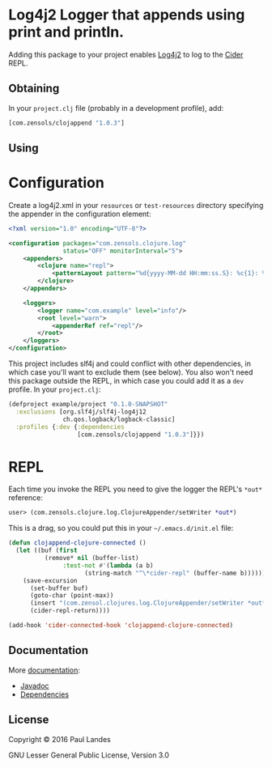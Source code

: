 Log4j2 Logger that appends using print and println.
===================================================

Adding this package to your project enables
[Log4j2](http://logging.apache.org/log4j/2.x/) to log to the
[Cider](https://github.com/clojure-emacs/cider) REPL.

Obtaining
---------
In your `project.clj` file (probably in a development profile), add:

```clojure
[com.zensols/clojappend "1.0.3"]
```

Using
-----

# Configuration

Create a log4j2.xml in your `resources` or `test-resources` directory
specifying the appender in the configuration element:
```xml
<?xml version="1.0" encoding="UTF-8"?>

<configuration packages="com.zensols.clojure.log"
               status="OFF" monitorInterval="5">
    <appenders>
        <clojure name="repl">
            <patternLayout pattern="%d{yyyy-MM-dd HH:mm:ss.S}: %c{1}: %m%n"/>
        </clojure>
    </appenders>

    <loggers>
        <logger name="com.example" level="info"/>
        <root level="warn">
            <appenderRef ref="repl"/>
        </root>
    </loggers>
</configuration>
```

This project includes slf4j and could conflict with other dependencies, in
which case you'll want to exclude them (see below).  You also won't need this
package outside the REPL, in which case you could add it as a `dev` profile.
In your `project.clj`:
```clojure
(defproject example/project "0.1.0-SNAPSHOT"
  :exclusions [org.slf4j/slf4j-log4j12
               ch.qos.logback/logback-classic]
  :profiles {:dev {:dependencies
                   [com.zensols/clojappend "1.0.3"]}})
```

# REPL
Each time you invoke the REPL you need to give the logger the REPL's `*out*` reference:
```clojure
user> (com.zensols.clojure.log.ClojureAppender/setWriter *out*)
```

This is a drag, so you could put this in your `~/.emacs.d/init.el` file:
```lisp
(defun clojappend-clojure-connected ()
  (let ((buf (first
          (remove* nil (buffer-list)
               :test-not #'(lambda (a b)
                     (string-match "^\*cider-repl" (buffer-name b)))))))
    (save-excursion
      (set-buffer buf)
      (goto-char (point-max))
      (insert "(com.zensol.clojures.log.ClojureAppender/setWriter *out*)")
      (cider-repl-return))))

(add-hook 'cider-connected-hook 'clojappend-clojure-connected)
```

Documentation
-------------
More [documentation](https://plandes.github.io/clojappend/):
* [Javadoc](https://plandes.github.io/clojappend/apidocs/index.html)
* [Dependencies](https://plandes.github.io/clojappend/dependencies.html)

License
-------
Copyright © 2016 Paul Landes

GNU Lesser General Public License, Version 3.0
